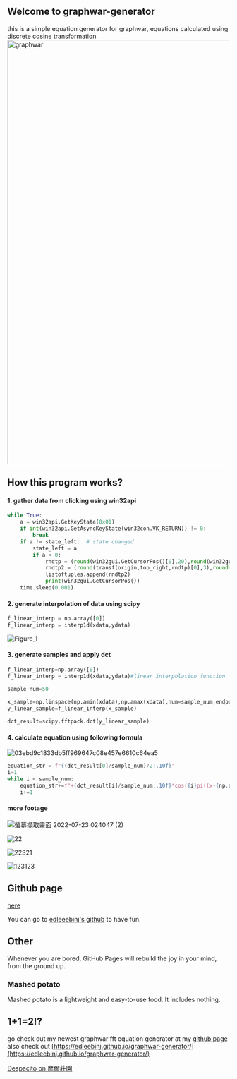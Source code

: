 ## Welcome to graphwar-generator
this is a simple equation generator for graphwar, equations calculated using discrete cosine transformation
<img width="962" alt="graphwar" src="https://user-images.githubusercontent.com/81552194/180500611-5bd16ee5-2d9b-4c97-bc5f-ba6ec9460bc4.png">

## How this program works?
#### 1. gather data from clicking using win32api
```python
while True:
    a = win32api.GetKeyState(0x01)
    if int(win32api.GetAsyncKeyState(win32con.VK_RETURN)) != 0:
        break
    if a != state_left:  # state changed
        state_left = a
        if a < 0:
            rndtp = (round(win32gui.GetCursorPos()[0],20),round(win32gui.GetCursorPos()[1],20))#round up tuple
            rndtp2 = (round(transf(origin,top_right,rndtp)[0],3),round(transf(origin,top_right,rndtp)[1],3))
            listoftuples.append(rndtp2)
            print(win32gui.GetCursorPos())
    time.sleep(0.001)
```
#### 2. generate interpolation of data using scipy

```python
f_linear_interp = np.array([0])
f_linear_interp = interp1d(xdata,ydata)
```
![Figure_1](https://user-images.githubusercontent.com/81552194/180514007-91cd0a28-1059-49c1-9f58-3615603c43b2.png)
#### 3. generate samples and apply dct
```python
f_linear_interp=np.array([0])
f_linear_interp = interp1d(xdata,ydata)#linear interpolation function

sample_num=50

x_sample=np.linspace(np.amin(xdata),np.amax(xdata),num=sample_num,endpoint=True) 
y_linear_sample=f_linear_interp(x_sample)
    
dct_result=scipy.fftpack.dct(y_linear_sample)
```


#### 4. calculate equation using following formula


![03ebd9c1833db5ff969647c08e457e6610c64ea5](https://user-images.githubusercontent.com/81552194/180507491-6dcb9c33-72e5-4b7a-8b30-2eeff2cda6b2.svg)
```python
equation_str = f"{(dct_result[0]/sample_num)/2:.10f}"
i=1
while i < sample_num:
    equation_str+=f"+{dct_result[i]/sample_num:.10f}*cos({i}pi((x-{np.amin(xdata)})*({sample_num}-1)/({np.amax(xdata)}-{np.amin(xdata)})+0.5)/{sample_num})"
    i+=1
```
#### more footage

![螢幕擷取畫面 2022-07-23 024047 (2)](https://user-images.githubusercontent.com/81552194/180503787-d8ac63c7-6b2a-4dc9-a053-780e599c3429.png)

![22](https://user-images.githubusercontent.com/81552194/180507038-d35346b5-d2d7-4c74-a064-2dc517c9494a.jpg)

![22321](https://user-images.githubusercontent.com/81552194/180507042-281a7948-31ff-4503-be37-187f6298ebc0.jpg)

![123123](https://user-images.githubusercontent.com/81552194/180507046-cdcf814f-24c0-4a0a-9f20-30d1b134b1be.jpg)

## Github page 
[here](https://edleebinj.github.io/graphwar-generator/)  

You can go to [edleeebinj's github](https://github.com/edleebinj/) to have fun.

## Other




Whenever you are bored, GitHub Pages will rebuild the joy in your mind, from the ground up.

### Mashed potato

Mashed potato is a lightweight and easy-to-use food. It includes nothing.

## 1+1=2!?
go check out my newest graphwar fft equation generator at my [github page](https://github.com/edleebinj)
also check out [https://edleebinj.github.io/graphwar-generator/](https://edleebinj.github.io/graphwar-generator/)

[Despacito on 摩爾莊園](https://www.youtube.com/watch?v=zXVp4KZaXyk&ab_channel=Ouob)




